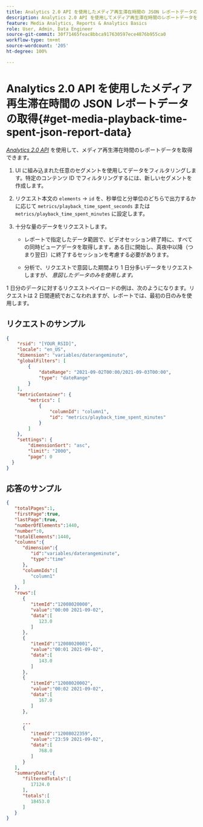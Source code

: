 ```yaml
---
title: Analytics 2.0 API を使用したメディア再生滞在時間の JSON レポートデータの取得
description: Analytics 2.0 API を使用してメディア再生滞在時間のレポートデータを取得する方法を説明します。 リクエストと応答のサンプルを表示します。
feature: Media Analytics, Reports & Analytics Basics
role: User, Admin, Data Engineer
source-git-commit: 30f71465feac8bbca917630597ece4876b955ca0
workflow-type: tm+mt
source-wordcount: '205'
ht-degree: 100%

---
```



# Analytics 2.0 API を使用したメディア再生滞在時間の JSON レポートデータの取得{#get-media-playback-time-spent-json-report-data}

[_*Analytics 2.0 API*_](https://www.adobe.io/apis/experiencecloud/analytics/docs.html) を使用して、メディア再生滞在時間のレポートデータを取得できます。

1. UI に組み込まれた任意のセグメントを使用してデータをフィルタリングします。特定のコンテンツ ID でフィルタリングするには、新しいセグメントを作成します。
1. リクエスト本文の `elements` -> `id` を、秒単位と分単位のどちらで出力するかに応じて `metrics/playback_time_spent_seconds` または `metrics/playback_time_spent_minutes` に設定します。
1. 十分な量のデータをリクエストします。

   * レポートで指定したデータ範囲で、ビデオセッション終了時に、すべての同時ビューアデータを取得します&#x200B;_。_&#x200B;ある日に開始し、真夜中以降（つまり翌日）に終了するセッションを考慮する必要があります。

   * 分析で、リクエストで意図した期間より 1 日分多いデータをリクエストしますが、 _*意図したデータのみを使用します。*_

1 日分のデータに対するリクエストペイロードの例は、次のようになります。リクエストは 2 日間連続でおこなわれますが、レポートでは、最初の日のみを使用します。

## リクエストのサンプル

```json
{
    "rsid": "[YOUR_RSID]",
    "locale": "en_US",
    "dimension": "variables/daterangeminute",
    "globalFilters": [
        {
            "dateRange": "2021-09-02T00:00/2021-09-03T00:00",
            "type": "dateRange"
        }
    ],
    "metricContainer": {
        "metrics": [
            {
                "columnId": "column1",
                "id": "metrics/playback_time_spent_minutes"
            }
        ]
    },
    "settings": {
        "dimensionSort": "asc",
        "limit": "2000",
        "page": 0
  }
}
```

## 応答のサンプル

```JSON
{
   "totalPages":1,
   "firstPage":true,
   "lastPage":true,
   "numberOfElements":1440,
   "number":0,
   "totalElements":1440,
   "columns":{
      "dimension":{
         "id":"variables/daterangeminute",
         "type":"time"
      },
      "columnIds":[
         "column1"
      ]
   },
   "rows":[
      {
         "itemId":"12008020000",
         "value":"00:00 2021-09-02",
         "data":[
            123.0
         ]
      },
      {
         "itemId":"12008020001",
         "value":"00:01 2021-09-02",
         "data":[
            143.0
         ]
      },
      {
         "itemId":"12008020002",
         "value":"00:02 2021-09-02",
         "data":[
            167.0
         ]
      },

      ...
      {
         "itemId":"12008022359",
         "value":"23:59 2021-09-02",
         "data":[
            768.0
         ]
      }
   ],
   "summaryData":{
      "filteredTotals":[
         17124.0
      ],
      "totals":[
         18453.0
      ]
   }
}
```


<!--
You can extract the Media Playback Time Spent report data using the Experience Cloud API Explorer as follows.

1. Navigate to: [https://www.adobe.io.](https://www.adobe.io)
1. Select and enter the following information in the API Explorer form:

    * **API -** Select "Report".
    * **Method -** Select "Queue".
    * **Environment -** Select your data center.
    * Request JSON - Specify the following:

        * `reportSuiteID` - For info on reports suites: [Report Suites](https://experienceleague.adobe.com/docs/analytics/admin/manage-report-suites/report-suites-admin.html)

        * `dateTo` - End date of the report.         

          >[!NOTE]
          >
          >The maximum time period supported is two days.

        * `dateFrom` - Start date of the report.
        * `elements : id` - Set to `"videoconcurrentviewers"`

        * `elements : top` - Specify the number of entries to be returned.

      Sample request body:

      ```    
      {
          "reportDescription": {
              "reportSuiteID": "[Your Report Suite ID]",
              "dateTo": "2017-09-07",
              "dateFrom": "2017-09-07"
              "metrics": [
                  {
                      "id": "instances"
                  }
              ],
              "elements": [
                  {
                      "id": "videoconcurrentviewers",
                      "top": 2880
                  }
              ]
              "locale": "en_US"
          }
      }

      ```

      >[!TIP]
      >
      >Some sessions are ended on the next day, and at that point the data will be available for reporting. In that case the best approach is to select 2 days (2880 minutes) of data, and use only the data for the first day (1440 minutes).

1. Click **Get Response**.

   In the Response field, you should get a `reportID`.
1. In the form, change **Method** to "Get".
1. Enter the value of the `reportID` you received in Step 3, and click **Get Response**.

   The Media Playback Time Spent report data, in JSON format, is presented in the Response field.

   For example:

   ![](assets/api_helper_2.png)

   ![](assets/api_helper_1.png)

-->
